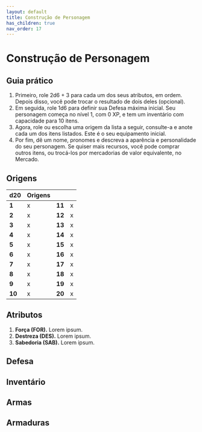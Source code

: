 ```yaml
---
layout: default
title: Construção de Personagem
has_children: true
nav_order: 17
---
```


# Construção de Personagem

## Guia prático

1. Primeiro, role 2d6 + 3 para cada um dos seus atributos, em ordem. Depois disso, você pode trocar o resultado de dois deles (opcional).
1. Em seguida, role 1d6 para definir sua Defesa máxima inicial. Seu personagem começa no nível 1, com 0 XP, e tem um inventário com capacidade para 10 itens.
1. Agora, role ou escolha uma origem da lista a seguir, consulte-a e anote cada um dos itens listados. Este é o seu equipamento inicial.
1. Por fim, dê um nome, pronomes e descreva a aparência e personalidade do seu personagem. Se quiser mais recursos, você pode comprar outros itens, ou trocá-los por mercadorias de valor equivalente, no Mercado.

## Origens

| **d20** | **Origens** |        |     |
|:--------|:------------|:-------|:----|
| **1**   | x           | **11** | x   |
| **2**   | x           | **12** | x   |
| **3**   | x           | **13** | x   |
| **4**   | x           | **14** | x   |
| **5**   | x           | **15** | x   |
| **6**   | x           | **16** | x   |
| **7**   | x           | **17** | x   |
| **8**   | x           | **18** | x   |
| **9**   | x           | **19** | x   |
| **10**  | x           | **20** | x   |

## Atributos

1. **Força (FOR).** Lorem ipsum.
1. **Destreza (DES).** Lorem ipsum.
1. **Sabedoria (SAB).** Lorem ipsum.

## Defesa

## Inventário

## Armas

## Armaduras